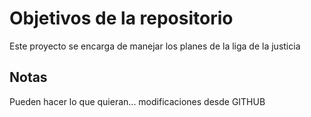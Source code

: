 # Objetivos de la repositorio

Este proyecto se encarga de manejar los planes de la liga de la justicia


## Notas
Pueden hacer lo que quieran...
modificaciones desde GITHUB
